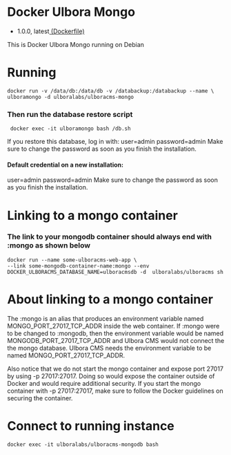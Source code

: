 # Docker Ulbora Mongo
- 1.0.0, latest[ (Dockerfile)](https://github.com/Ulbora/docker_ulboracms_mongo/blob/master/Dockerfile)

This is Docker Ulbora Mongo running on Debian


# Running

```
docker run -v /data/db:/data/db -v /databackup:/databackup --name \
ulboramongo -d ulboralabs/ulboracms-mongo
```

### Then run the database restore script

```
 docker exec -it ulboramongo bash /db.sh
```
If you restore this database, log in with:
user=admin
password=admin
Make sure to change the password as soon as you finish the installation.
#### Default credential on a new installation:
user=admin
password=admin
Make sure to change the password as soon as you finish the installation.


# Linking to a mongo container
### The link to your mongodb container should always end with :mongo as shown below

```
docker run --name some-ulboracms-web-app \
--link some-mongodb-container-name:mongo --env DOCKER_ULBORACMS_DATABASE_NAME=ulboracmsdb -d  ulboralabs/ulboracms sh
```

# About linking to a mongo container
The :mongo is an alias that produces an environment variable named MONGO_PORT_27017_TCP_ADDR inside the web container.
If :mongo were to be changed to :mongodb, then the environment variable would be named MONGODB_PORT_27017_TCP_ADDR and 
Ulbora CMS would not connect the the mongo database. Ulbora CMS needs the environment variable to be 
named MONGO_PORT_27017_TCP_ADDR.

Also notice that we do not start the mongo container and expose port 27017 by using -p 27017:27017.
Doing so would expose the container outside of Docker and would require additional security.
If you start the mongo container with -p 27017:27017, make sure to follow the Docker guidelines on securing 
the container.

# Connect to running instance

```
docker exec -it ulboralabs/ulboracms-mongodb bash
```

